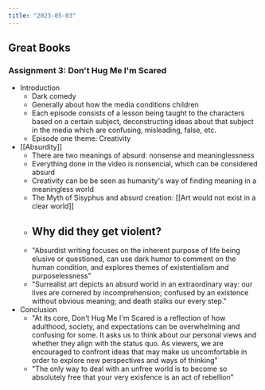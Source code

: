 ```yaml
---
title: "2023-05-03"
---
```

## Great Books 
### Assignment 3: Don't Hug Me I'm Scared
- Introduction
	- Dark comedy
	- Generally about how the media conditions children
	- Each episode consists of a lesson being taught to the characters based on a certain subject, deconstructing ideas about that subject in the media which are confusing, misleading, false, etc.
	- Episode one theme: Creativity
- [[Absurdity]]
	- There are two meanings of absurd: nonsense and meaninglessness
	- Everything done in the video is nonsencial, which can be considered absurd
	- Creativity can be be seen as humanity's way of finding meaning in a meaningless world
	- The Myth of Sisyphus and absurd creation: [[Art would not exist in a clear world]]
	- Why did they get violent?
		- 
	- "Absurdist writing focuses on the inherent purpose of life being elusive or questioned, can use dark humor to comment on the human condition, and explores themes of existentialism and purposelessness"
	- "Surrealist art depicts an absurd world in an extraordinary way: our lives are cornered by incomprehension; confused by an existence without obvious meaning; and death stalks our every step."
- Conclusion
	- "At its core, Don't Hug Me I'm Scared is a reflection of how adulthood, society, and expectations can be overwhelming and confusing for some. It asks us to think about our personal views and whether they align with the status quo. As viewers, we are encouraged  to confront ideas that may make us uncomfortable in order to explore new perspectives and ways of thinking"
	- "The only way to deal with an unfree world is to become so absolutely free that your very exisfence is an act of rebellion"

